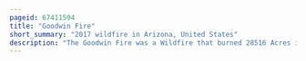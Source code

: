 ```yaml
---
pageid: 67411594
title: "Goodwin Fire"
short_summary: "2017 wildfire in Arizona, United States"
description: "The Goodwin Fire was a Wildfire that burned 28516 Acres in the united States. S. State of Arizona over 16 Days, from June 24 to July 10, 2017. No Firefighters or Civilians were injured or killed during the Fire. Investigators were not able to determine the Cause of the Fire."
---
```


